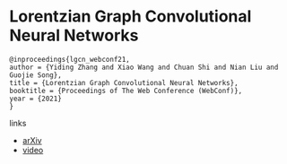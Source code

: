 # Lorentzian Graph Convolutional Neural Networks

```
@inproceedings{lgcn_webconf21,
author = {Yiding Zhang and Xiao Wang and Chuan Shi and Nian Liu and Guojie Song},
title = {Lorentzian Graph Convolutional Neural Networks},
booktitle = {Proceedings of The Web Conference (WebConf)},
year = {2021}
}
```

links
- [arXiv](https://arxiv.org/abs/2104.07477)
- [video](https://www.youtube.com/watch?v=_OFVXDtjooU)